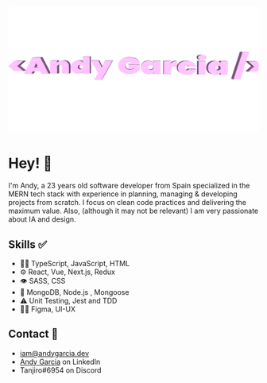 
<h1 align="center">
  <img src="https://github.com/AndyGaSa/AndyGaSa/blob/main/AndyGarciaGif.gif" alt="Andy Garcia" />
</h1>

# Hey! 👋
I'm Andy, a 23 years old software developer from Spain specialized in the MERN tech stack with experience in planning, managing & developing projects from scratch. 
I focus on clean code practices and delivering the maximum value. 
Also, (although it may not be relevant) I am very passionate about IA and design. 


## Skills ✅
- 👨‍💻 TypeScript, JavaScript, HTML
- ⚙️ React, Vue, Next.js, Redux
- 👁️ SASS, CSS
- 💽 MongoDB, Node.js , Mongoose
- ⚠️ Unit Testing, Jest and TDD
- 💅🏻 Figma, UI-UX

## Contact 📩
- <a href="mailto:iam@andygarcia.dev" target="_blank">iam@andygarcia.dev</a>
- <a href="https://www.linkedin.com/in/andygarcia-dev" target="_blank">Andy Garcia<a/> on LinkedIn
- Tanjiro#6954 on Discord
